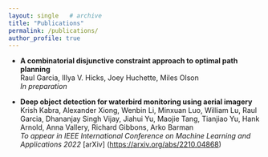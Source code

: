 ```yaml
---
layout: single   # archive
title: "Publications"
permalink: /publications/
author_profile: true
---
```


<!-- {% if author.googlescholar %}
  You can also find my articles on <u><a href="{{author.googlescholar}}">my Google Scholar profile</a>.</u>
{% endif %}

{% include base_path %}

{% for post in site.publications reversed %}
  {% include archive-single.html %}
{% endfor %} -->


<!-- A complete list of publications is available on my [Google Scholar page](https://scholar.google.com/citations?user=nA29Z5YAAAAJ&hl=en/). -->

<!-- Preprints from 2015 and after are also available on [arXiv](https://arxiv.org/a/chan_j_3.html). -->


* **A combinatorial disjunctive constraint approach to optimal path planning**  <br />
  Raul Garcia, Illya V. Hicks, Joey Huchette, Miles Olson  <br />
  _In preparation_

* **Deep object detection for waterbird monitoring using aerial imagery**  <br />
  Krish Kabra, Alexander Xiong, Wenbin Li, Minxuan Luo, William Lu, Raul Garcia, Dhananjay Singh Vijay, Jiahui Yu, Maojie Tang, Tianjiao Yu, Hank Arnold, Anna Vallery, Richard Gibbons, Arko Barman  <br />
  _To appear in IEEE International Conference on Machine Learning and Applications 2022_
  [arXiv] (https://arxiv.org/abs/2210.04868)
